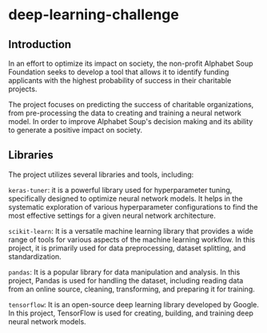 # deep-learning-challenge

## Introduction

In an effort to optimize its impact on society, the non-profit Alphabet Soup Foundation seeks to develop a tool that allows it to identify funding applicants with the highest probability of success in their charitable projects.

The project focuses on predicting the success of charitable organizations, from pre-processing the data to creating and training a neural network model. In order to improve Alphabet Soup's decision making and its ability to generate a positive impact on society.

## Libraries

The project utilizes several libraries and tools, including:

`keras-tuner`: it is a powerful library used for hyperparameter tuning, specifically designed to optimize neural network models. It helps in the systematic exploration of various hyperparameter configurations to find the most effective settings for a given neural network architecture.

`scikit-learn`: It is a versatile machine learning library that provides a wide range of tools for various aspects of the machine learning workflow. In this project, it is primarily used for data preprocessing, dataset splitting, and standardization.

`pandas`: It is a popular library for data manipulation and analysis. In this project, Pandas is used for handling the dataset, including reading data from an online source, cleaning, transforming, and preparing it for training.

`tensorflow`: It  is an open-source deep learning library developed by Google. In this project, TensorFlow is used for creating, building, and training deep neural network models.
